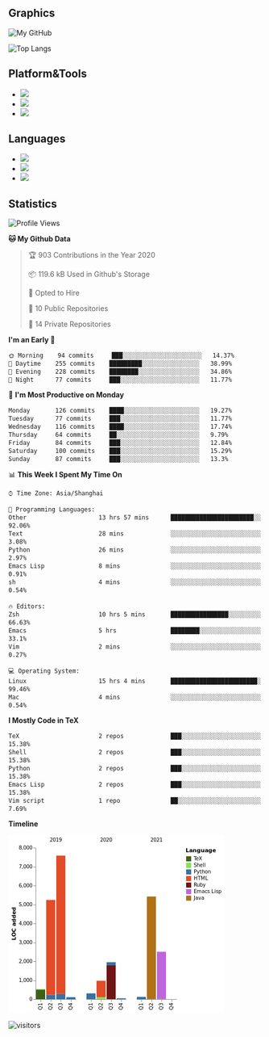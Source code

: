 ## Graphics

![My GitHub](https://github-readme-stats.vercel.app/api?username=SteamedFish&count_private=true&show_icons=true&theme=buefy&include_all_commits=false)

![Top Langs](https://github-readme-stats.vercel.app/api/top-langs/?username=SteamedFish&theme=buefy&hide=ruby&count_private=true&show_icons=true&layout=compact)

## Platform&Tools

* [![](https://img.shields.io/badge/ArchLinux--purple?style=flat-square&logo=ArchLinux)](https://www.archlinux.org/)
* [![](https://img.shields.io/badge/Gentoo-testing-purple?style=flat-square&logo=Gentoo)](https://www.gentoo.org/)
* [![](https://img.shields.io/badge/Doom%20Emacs-28-blue?style=flat-square&logo=Gnu%20emacs&logoColor=white)](https://www.gnu.org/software/emacs/)

## Languages

* [![](https://img.shields.io/badge/-Python-3776AB?style=flat-square&logo=python&logoColor=white)](https://www.python.org/)
* [![](https://img.shields.io/badge/-Bash-00ADD8?style=flat-square&logo=Gnu-bash&logoColor=white)](https://www.gnu.org/software/bash/)
* [![](https://img.shields.io/badge/-Go-00ADD8?style=flat-square&logo=go&logoColor=white)](https://golang.org/)

## Statistics

<!--START_SECTION:waka-->
![Profile Views](http://img.shields.io/badge/Profile%20Views-12-blue)

**🐱 My Github Data** 

> 🏆 903 Contributions in the Year 2020
 > 
> 📦 119.6 kB Used in Github's Storage 
 > 
> 💼 Opted to Hire
 > 
> 📜 10 Public Repositories
 > 
> 🔑 14 Private Repositories 

**I'm an Early 🐤** 

```text
🌞 Morning    94 commits     ███░░░░░░░░░░░░░░░░░░░░░░   14.37% 
🌆 Daytime    255 commits    █████████░░░░░░░░░░░░░░░░   38.99% 
🌃 Evening    228 commits    ████████░░░░░░░░░░░░░░░░░   34.86% 
🌙 Night      77 commits     ███░░░░░░░░░░░░░░░░░░░░░░   11.77%

```
📅 **I'm Most Productive on Monday** 

```text
Monday       126 commits    ████░░░░░░░░░░░░░░░░░░░░░   19.27% 
Tuesday      77 commits     ███░░░░░░░░░░░░░░░░░░░░░░   11.77% 
Wednesday    116 commits    ████░░░░░░░░░░░░░░░░░░░░░   17.74% 
Thursday     64 commits     ██░░░░░░░░░░░░░░░░░░░░░░░   9.79% 
Friday       84 commits     ███░░░░░░░░░░░░░░░░░░░░░░   12.84% 
Saturday     100 commits    ███░░░░░░░░░░░░░░░░░░░░░░   15.29% 
Sunday       87 commits     ███░░░░░░░░░░░░░░░░░░░░░░   13.3%

```


📊 **This Week I Spent My Time On** 

```text
⌚︎ Time Zone: Asia/Shanghai

💬 Programming Languages: 
Other                    13 hrs 57 mins      ███████████████████████░░   92.06% 
Text                     28 mins             ░░░░░░░░░░░░░░░░░░░░░░░░░   3.08% 
Python                   26 mins             ░░░░░░░░░░░░░░░░░░░░░░░░░   2.97% 
Emacs Lisp               8 mins              ░░░░░░░░░░░░░░░░░░░░░░░░░   0.91% 
sh                       4 mins              ░░░░░░░░░░░░░░░░░░░░░░░░░   0.54%

🔥 Editors: 
Zsh                      10 hrs 5 mins       ████████████████░░░░░░░░░   66.63% 
Emacs                    5 hrs               ████████░░░░░░░░░░░░░░░░░   33.1% 
Vim                      2 mins              ░░░░░░░░░░░░░░░░░░░░░░░░░   0.27%

💻 Operating System: 
Linux                    15 hrs 4 mins       ████████████████████████░   99.46% 
Mac                      4 mins              ░░░░░░░░░░░░░░░░░░░░░░░░░   0.54%

```

**I Mostly Code in TeX** 

```text
TeX                      2 repos             ███░░░░░░░░░░░░░░░░░░░░░░   15.38% 
Shell                    2 repos             ███░░░░░░░░░░░░░░░░░░░░░░   15.38% 
Python                   2 repos             ███░░░░░░░░░░░░░░░░░░░░░░   15.38% 
Emacs Lisp               2 repos             ███░░░░░░░░░░░░░░░░░░░░░░   15.38% 
Vim script               1 repo              ██░░░░░░░░░░░░░░░░░░░░░░░   7.69%

```


**Timeline**

![Chart not found](https://github.com/SteamedFish/SteamedFish/blob/master/charts/bar_graph.png) 


<!--END_SECTION:waka-->

![visitors](https://visitor-badge.laobi.icu/badge?page_id=SteamedFish.SteamedFish)
